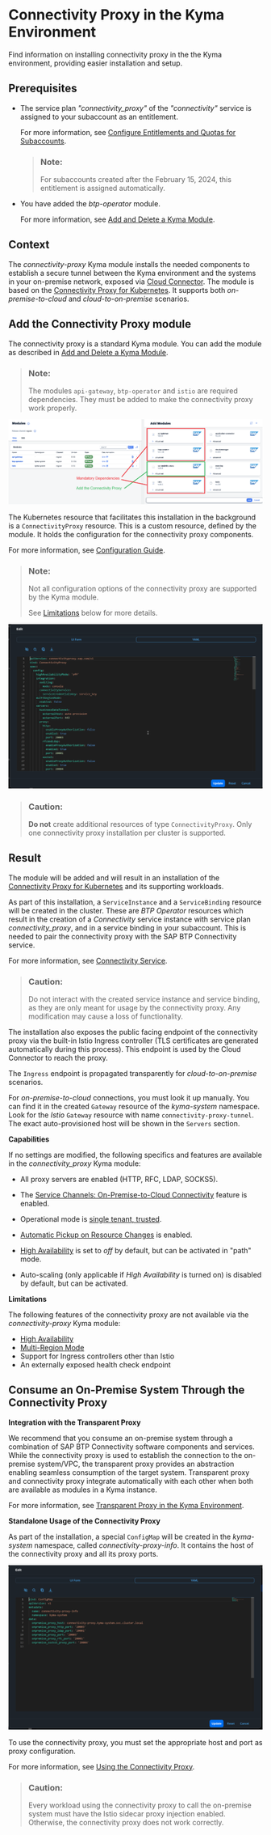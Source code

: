 <!-- loio8dd1690aa475477ab44624626f45524b -->

# Connectivity Proxy in the Kyma Environment

Find information on installing connectivity proxy in the the Kyma environment, providing easier installation and setup.



<a name="loio8dd1690aa475477ab44624626f45524b__section_asl_5yg_q1c"/>

## Prerequisites

-   The service plan *"connectivity\_proxy"* of the *"connectivity"* service is assigned to your subaccount as an entitlement.

    For more information, see [Configure Entitlements and Quotas for Subaccounts](https://help.sap.com/docs/btp/sap-business-technology-platform/configure-entitlements-and-quotas-for-subaccounts).

    > ### Note:  
    > For subaccounts created after the February 15, 2024, this entitlement is assigned automatically.

-   You have added the *btp-operator* module.

    For more information, see [Add and Delete a Kyma Module](https://help.sap.com/docs/btp/sap-business-technology-platform/enable-and-disable-kyma-module#loio1b548e9ad4744b978b8b595288b0cb5c).




<a name="loio8dd1690aa475477ab44624626f45524b__section_sh3_5yg_q1c"/>

## Context

The *connectivity-proxy* Kyma module installs the needed components to establish a secure tunnel between the Kyma environment and the systems in your on-premise network, exposed via [Cloud Connector](cloud-connector-e6c7616.md). The module is based on the [Connectivity Proxy for Kubernetes](connectivity-proxy-for-kubernetes-e661713.md). It supports both *on-premise-to-cloud* and *cloud-to-on-premise* scenarios.



<a name="loio8dd1690aa475477ab44624626f45524b__section_sq2_5yg_q1c"/>

## Add the Connectivity Proxy module

The connectivity proxy is a standard Kyma module. You can add the module as described in [Add and Delete a Kyma Module](https://help.sap.com/docs/btp/sap-business-technology-platform/enable-and-disable-kyma-module#loio1b548e9ad4744b978b8b595288b0cb5c).

> ### Note:  
> The modules `api-gateway`, `btp-operator` and `istio` are required dependencies. They must be added to make the connectivity proxy work properly.

![](images/CS_Kyma_OP_-_CP_Module_Enable_1_539cf37.png)

The Kubernetes resource that facilitates this installation in the background is a `ConnectivityProxy` resource. This is a custom resource, defined by the module. It holds the configuration for the connectivity proxy components.

For more information, see [Configuration Guide](configuration-guide-eaa8204.md).

> ### Note:  
> Not all configuration options of the connectivity proxy are supported by the Kyma module.
> 
> See [Limitations](connectivity-proxy-in-the-kyma-environment-8dd1690.md#loio8dd1690aa475477ab44624626f45524b__limits) below for more details.

![](images/CS_Kyma_OP_-_CP_Module_Enable_2_711861f.png)

> ### Caution:  
> **Do not** create additional resources of type `ConnectivityProxy`. Only one connectivity proxy installation per cluster is supported.



<a name="loio8dd1690aa475477ab44624626f45524b__section_urz_tyg_q1c"/>

## Result

The module will be added and will result in an installation of the [Connectivity Proxy for Kubernetes](connectivity-proxy-for-kubernetes-e661713.md) and its supporting workloads.

As part of this installation, a `ServiceInstance` and a `ServiceBinding` resource will be created in the cluster. These are *BTP Operator* resources which result in the creation of a *Connectivity* service instance with service plan *connectivity\_proxy*, and in a service binding in your subaccount. This is needed to pair the connectivity proxy with the SAP BTP Connectivity service.

For more information, see [Connectivity Service](connectivity-service-0edfc0b.md).

> ### Caution:  
> Do not interact with the created service instance and service binding, as they are only meant for usage by the connectivity proxy. Any modification may cause a loss of functionality.

The installation also exposes the public facing endpoint of the connectivity proxy via the built-in Istio Ingress controller \(TLS certificates are generated automatically during this process\). This endpoint is used by the Cloud Connector to reach the proxy.

The `Ingress` endpoint is propagated transparently for *cloud-to-on-premise* scenarios.

For *on-premise-to-cloud* connections, you must look it up manually. You can find it in the created `Gateway` resource of the *kyma-system* namespace. Look for the *Istio* `Gateway` resource with name `connectivity-proxy-tunnel`. The exact auto-provisioned host will be shown in the `Servers` section.

**Capabilities**

If no settings are modified, the following specifics and features are available in the *connectivity\_proxy* Kyma module:

-   All proxy servers are enabled \(HTTP, RFC, LDAP, SOCKS5\).
-   The [Service Channels: On-Premise-to-Cloud Connectivity](service-channels-on-premise-to-cloud-connectivity-bbd3040.md) feature is enabled.
-   Operational mode is [single tenant, trusted](operational-modes-148bbad.md#loio148bbad274e545efa10de8a356dd474d__single).
-   [Automatic Pickup on Resource Changes](automatic-pickup-on-resource-changes-78ddb8f.md) is enabled.
-   [High Availability](high-availability-3c7f10d.md) is set to *off* by default, but can be activated in "path" mode.

-   Auto-scaling \(only applicable if *High Availability* is turned on\) is disabled by default, but can be activated.


**Limitations**

The following features of the connectivity proxy are not available via the *connectivity-proxy* Kyma module:

-   [High Availability](high-availability-3c7f10d.md)
-   [Multi-Region Mode](installing-the-connectivity-proxy-in-multi-region-mode-72072ca.md)
-   Support for Ingress controllers other than Istio
-   An externally exposed health check endpoint



<a name="loio8dd1690aa475477ab44624626f45524b__section_tbj_tyg_q1c"/>

## Consume an On-Premise System Through the Connectivity Proxy

**Integration with the Transparent Proxy**

We recommend that you consume an on-premise system through a combination of SAP BTP Connectivity software components and services. While the connectivity proxy is used to establish the connection to the on-premise system/VPC, the transparent proxy provides an abstraction enabling seamless consumption of the target system. Transparent proxy and connectivity proxy integrate automatically with each other when both are available as modules in a Kyma instance.

For more information, see [Transparent Proxy in the Kyma Environment](transparent-proxy-in-the-kyma-environment-1700cfe.md).

**Standalone Usage of the Connectivity Proxy**

As part of the installation, a special `ConfigMap` will be created in the *kyma-system* namespace, called *connectivity-proxy-info*. It contains the host of the connectivity proxy and all its proxy ports.

![](images/CS_Kyma_OP_-_CP_Consume_259adc4.png)

To use the connectivity proxy, you must set the appropriate host and port as proxy configuration.

For more information, see [Using the Connectivity Proxy](using-the-connectivity-proxy-f3c1ef4.md).

> ### Caution:  
> Every workload using the connectivity proxy to call the on-premise system must have the Istio sidecar proxy injection enabled. Otherwise, the connectivity proxy does not work correctly.

